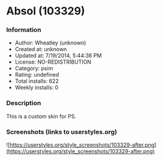# Absol (103329)

### Information
- Author: Wheatley (unknown)
- Created at: unknown
- Updated at: 7/19/2014, 5:44:36 PM
- License: NO-REDISTRIBUTION
- Category: psim
- Rating: undefined
- Total installs: 622
- Weekly installs: 0


### Description
This is a custom skin for PS.


### Screenshots (links to userstyles.org)
![https://userstyles.org/style_screenshots/103329-after.png](https://userstyles.org/style_screenshots/103329-after.png)


